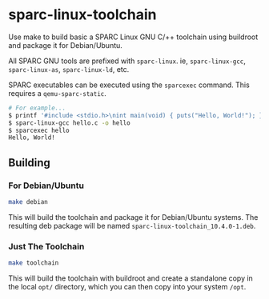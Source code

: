 # sparc-linux-toolchain
Use make to build basic a SPARC Linux GNU C/++ toolchain using buildroot and package it for Debian/Ubuntu.

All SPARC GNU tools are prefixed with `sparc-linux`. ie, `sparc-linux-gcc`, `sparc-linux-as`, `sparc-linux-ld`, etc.

SPARC executables can be executed using the `sparcexec` command. This requires a `qemu-sparc-static`.
```sh
# For example...
$ printf '#include <stdio.h>\nint main(void) { puts("Hello, World!"); }' > hello.c
$ sparc-linux-gcc hello.c -o hello
$ sparcexec hello
Hello, World!
```

## Building
### For Debian/Ubuntu
```sh
make debian
```
This will build the toolchain and package it for Debian/Ubuntu systems. The resulting deb package will be named `sparc-linux-toolchain_10.4.0-1.deb`.


### Just The Toolchain
```sh
make toolchain
```
This will build the toolchain with buildroot and create a standalone copy in the local `opt/` directory, which you can then copy into your system `/opt`.
